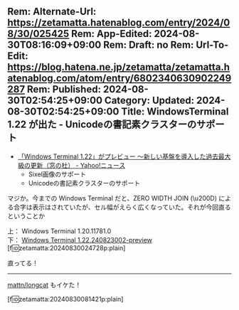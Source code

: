 Rem: Alternate-Url: https://zetamatta.hatenablog.com/entry/2024/08/30/025425
Rem: App-Edited: 2024-08-30T08:16:09+09:00
Rem: Draft: no
Rem: Url-To-Edit: https://blog.hatena.ne.jp/zetamatta/zetamatta.hatenablog.com/atom/entry/6802340630902249287
Rem: Published: 2024-08-30T02:54:25+09:00
Category:
Updated: 2024-08-30T02:54:25+09:00
Title: WindowsTerminal 1.22 が出た - Unicodeの書記素クラスターのサポート
---
- [「Windows Terminal 1.22」がプレビュー ～新しい基盤を導入した過去最大級の更新（窓の杜） - Yahoo!ニュース](https://news.yahoo.co.jp/articles/04ad010c78b00f65d2de2141df89fdf581df1160)
    - Sixel画像のサポート
    - Unicodeの書記素クラスターのサポート

マジか。今までの Windows Terminal だと、ZERO WIDTH JOIN (\u200D) による合字は表示はされていたが、セル幅がえらく広くなっていた。それが今回直るということか

上： Windows Terminal 1.20.11781.0  
下： [Windows Terminal 1.22.240823002-preview](https://github.com/microsoft/terminal/releases/tag/v1.22.2362.0)
[f:id:zetamatta:20240830024728p:plain]

直ってる！

----

[mattn/longcat](https://github.com/mattn/longcat) もイケた！

[f:id:zetamatta:20240830081421p:plain]




